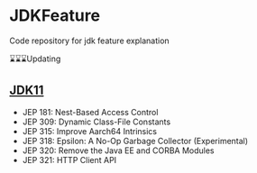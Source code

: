 # JDKFeature
Code repository for jdk feature explanation

⌛️⌛️⌛️Updating

## [JDK11](JDK11/README.md)
 - JEP 181: Nest-Based Access Control
 - JEP 309: Dynamic Class-File Constants
 - JEP 315: Improve Aarch64 Intrinsics
 - JEP 318: Epsilon: A No-Op Garbage Collector (Experimental)
 - JEP 320: Remove the Java EE and CORBA Modules
 - JEP 321: HTTP Client API
